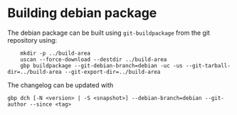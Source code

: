# Building debian package

The debian package can be built using `git-buildpackage` from the git repository using:

```
    mkdir -p ../build-area
    uscan --force-download --destdir ../build-area
    gbp buildpackage --git-debian-branch=debian -uc -us --git-tarball-dir=../build-area --git-export-dir=../build-area
```

The changelog can be updated with

```
gbp dch [-N <version> | -S <snapshot>] --debian-branch=debian --git-author --since <tag>
```
